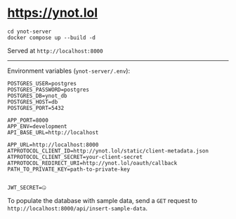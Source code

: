 # https://ynot.lol

```
cd ynot-server
docker compose up --build -d
```

Served at `http://localhost:8000`

---

Environment variables (`ynot-server/.env`):

```
POSTGRES_USER=postgres
POSTGRES_PASSWORD=postgres
POSTGRES_DB=ynot_db
POSTGRES_HOST=db
POSTGRES_PORT=5432

APP_PORT=8000
APP_ENV=development
API_BASE_URL=http://localhost

APP_URL=http://localhost:8000
ATPROTOCOL_CLIENT_ID=http://ynot.lol/static/client-metadata.json
ATPROTOCOL_CLIENT_SECRET=your-client-secret
ATPROTOCOL_REDIRECT_URI=http://ynot.lol/oauth/callback
PATH_TO_PRIVATE_KEY=path-to-private-key


JWT_SECRET=🤐
```

To populate the database with sample data, send a `GET` request to `http://localhost:8000/api/insert-sample-data`.
